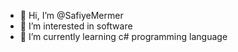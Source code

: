 - 👋 Hi, I’m @SafiyeMermer
- 👀 I’m interested in software
- 🌱 I’m currently learning c# programming language


<!---
SafiyeMermer/SafiyeMermer is a ✨ special ✨ repository because its `README.md` (this file) appears on your GitHub profile.
You can click the Preview link to take a look at your changes.
--->
